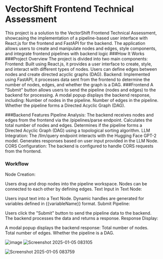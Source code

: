 # VectorShift Frontend Technical Assessment

This project is a solution to the VectorShift Frontend Technical Assessment, showcasing the implementation of a pipeline-based user interface with React.js for the frontend and FastAPI for the backend. The application allows users to create and manipulate nodes and edges, style components, and integrate frontend pipelines with backend logic
###How It Works
###Project Overview
The project is divided into two main components:
Frontend: Built using React.js, it provides a user interface to create, style, and interact with different types of nodes. Users can define edges between nodes and create directed acyclic graphs (DAG).
Backend: Implemented using FastAPI, it processes data sent from the frontend to determine the number of nodes, edges, and whether the graph is a DAG.
###Frontend
A "Submit" button allows users to send the pipeline (nodes and edges) to the backend for processing.
A modal popup displays the backend response, including:
Number of nodes in the pipeline.
Number of edges in the pipeline.
Whether the pipeline forms a Directed Acyclic Graph (DAG).

###Backend Features
Pipeline Analysis:
The backend receives nodes and edges from the frontend via the /pipelines/parse endpoint.
Calculates the total number of nodes and edges.
Determines if the pipeline forms a Directed Acyclic Graph (DAG) using a topological sorting algorithm.
LLM Integration:
The /llm/query endpoint interacts with the Hugging Face GPT-2 model.
Generates responses based on user input provided in the LLM Node.
CORS Configuration:
The backend is configured to handle CORS requests from the frontend.

### Workflow
Node Creation:

Users drag and drop nodes into the pipeline workspace.
Nodes can be connected to each other by defining edges.
Text Input in Text Node:

Users input text into a Text Node.
Dynamic handles are generated for variables defined in {{variableName}} format.
Submit Pipeline:

Users click the "Submit" button to send the pipeline data to the backend.
The backend processes the data and returns a response.
Response Display:

A modal popup displays the backend response:
Total number of nodes.
Total number of edges.
Whether the pipeline is a DAG.


![image](https://github.com/user-attachments/assets/b8057a9c-49ce-47fd-a320-5a853f5dc55c)
![Screenshot 2025-01-05 083105](https://github.com/user-attachments/assets/16b2f003-2d1f-4043-b4c7-6930c1774f80)

![Screenshot 2025-01-05 083759](https://github.com/user-attachments/assets/863cc109-ed6e-4ec9-87d9-e85a1dd10fdd)

